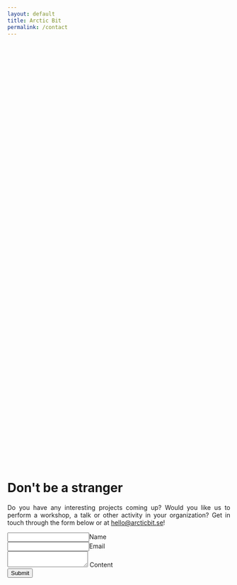 ```yaml
---
layout: default
title: Arctic Bit
permalink: /contact
---
```


<div class="container" style="margin: 25vh auto 25vh auto;">
    <div class="row">
        <div class="col s8 offset-s2">
        <h1>
            Don't be a stranger
        </h1>
        <p style="text-align:justify">
            Do you have any interesting projects coming up? Would you like
            us to perform a workshop, a talk or other activity in your organization?
            Get in touch through the form below or at <a href="mailto:hello@arcticbit.se">hello@arcticbit.se</a>!
        </p>
            <form action="https://formspree.io/hello@arcticbit.se" method="POST">
                <div class="input-field">
                    <input
                        id="name"
                        name="name"
                        type="text"
                    ><label for="name">Name</label>
                </div>
                <div class="input-field">
                    <input
                        id="_replyto"
                        name="_replyto"
                        type="email"
                    ><label for="_replyto">Email</label>
                </div>
                <div class="input-field">
                    <textarea
                        id="_content"
                        name="_content"
                        class="materialize-textarea"
                    ></textarea>
                    <label for="_content">Content</label>
                </div>
                <button class="btn waves-effect waves-light" type="submit" name="action">
                    Submit
                </button>
            </form>
        </div>
    </div>
</div>